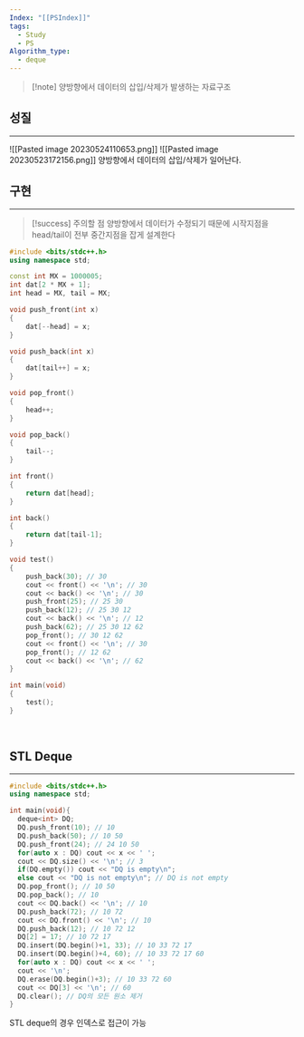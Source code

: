 ```yaml
---
Index: "[[PSIndex]]"
tags:
  - Study
  - PS
Algorithm_type:
  - deque
---
```


> [!note] 양방향에서 데이터의 삽입/삭제가 발생하는 자료구조
   
## 성질
---
![[Pasted image 20230524110653.png]]
![[Pasted image 20230523172156.png]]
양방향에서 데이터의 삽입/삭제가 일어난다.
   
## 구현
---
> [!success] 주의할 점
> 양방향에서 데이터가 수정되기 때문에 시작지점을 head/tail이 전부 중간지점을 잡게 설계한다

```cpp
#include <bits/stdc++.h>
using namespace std;

const int MX = 1000005;
int dat[2 * MX + 1];
int head = MX, tail = MX;

void push_front(int x) 
{
	dat[--head] = x;
}

void push_back(int x) 
{
	dat[tail++] = x;
}

void pop_front() 
{
	head++;
}

void pop_back() 
{
	tail--;
}

int front() 
{
	return dat[head];
}

int back() 
{
	return dat[tail-1];
}

void test() 
{
	push_back(30); // 30
	cout << front() << '\n'; // 30
	cout << back() << '\n'; // 30
	push_front(25); // 25 30
	push_back(12); // 25 30 12
	cout << back() << '\n'; // 12
	push_back(62); // 25 30 12 62
	pop_front(); // 30 12 62
	cout << front() << '\n'; // 30
	pop_front(); // 12 62
	cout << back() << '\n'; // 62
}

int main(void) 
{
	test();
}
```
   
   
## STL Deque
---
```cpp
#include <bits/stdc++.h>
using namespace std;

int main(void){
  deque<int> DQ;
  DQ.push_front(10); // 10
  DQ.push_back(50); // 10 50
  DQ.push_front(24); // 24 10 50
  for(auto x : DQ) cout << x << ' ';
  cout << DQ.size() << '\n'; // 3
  if(DQ.empty()) cout << "DQ is empty\n";
  else cout << "DQ is not empty\n"; // DQ is not empty
  DQ.pop_front(); // 10 50
  DQ.pop_back(); // 10
  cout << DQ.back() << '\n'; // 10
  DQ.push_back(72); // 10 72
  cout << DQ.front() << '\n'; // 10
  DQ.push_back(12); // 10 72 12
  DQ[2] = 17; // 10 72 17
  DQ.insert(DQ.begin()+1, 33); // 10 33 72 17
  DQ.insert(DQ.begin()+4, 60); // 10 33 72 17 60
  for(auto x : DQ) cout << x << ' ';
  cout << '\n';
  DQ.erase(DQ.begin()+3); // 10 33 72 60
  cout << DQ[3] << '\n'; // 60
  DQ.clear(); // DQ의 모든 원소 제거
}
```
STL deque의 경우 인덱스로 접근이 가능
